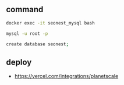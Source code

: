 ## command

```bash
docker exec -it seonest_mysql bash

mysql -u root -p
```

```bash
create database seonest;
```

## deploy

- https://vercel.com/integrations/planetscale
